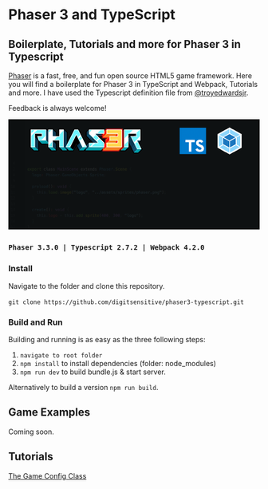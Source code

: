 # Phaser 3 and TypeScript

## Boilerplate, Tutorials and more for Phaser 3 in Typescript

[Phaser](https://github.com/photonstorm/phaser) is a fast, free, and fun open source HTML5 game framework.
Here you will find a boilerplate for Phaser 3 in TypeScript and Webpack, Tutorials and more.
I have used the Typescript definition file from [@troyedwardsjr](https://github.com/troyedwardsjr/phaser3-typescript-webpack).

Feedback is always welcome!

![Phaser](/assets/github/phaser3-typescript.png)

### `Phaser 3.3.0 | Typescript 2.7.2 | Webpack 4.2.0`


### Install

Navigate to the folder and clone this repository.

`git clone https://github.com/digitsensitive/phaser3-typescript.git`

### Build and Run

Building and running is as easy as the three following steps:

1. `navigate to root folder`
2. `npm install` to install dependencies (folder: node_modules)
3. `npm run dev` to build bundle.js & start server.

Alternatively to build a version `npm run build`.

## Game Examples

Coming soon.

## Tutorials
[The Game Config Class](https://github.com/digitsensitive/phaser3-typescript/blob/master/tutorials/gameConfig.md)

